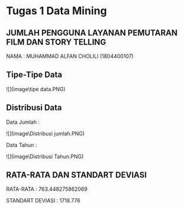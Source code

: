 # Tugas 1 Data Mining

## JUMLAH PENGGUNA LAYANAN PEMUTARAN FILM DAN STORY TELLING

NAMA : MUHAMMAD ALFAN CHOLILI (1804400107)



## Tipe-Tipe Data

![](image\tipe data.PNG)

## Distribusi Data

Data Jumlah :

![](image\Distribusi jumlah.PNG)

Data Tahun :

![](image\Distribusi Tahun.PNG)

## RATA-RATA DAN STANDART DEVIASI

RATA-RATA : 763.448275862069

STANDART DEVIASI : 1718.776

